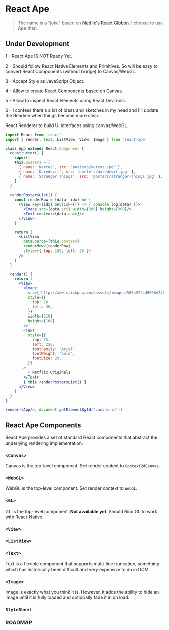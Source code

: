 # React Ape

> The name is a "joke" based on [Netflix's React Gibbon](https://medium.com/netflix-techblog/crafting-a-high-performance-tv-user-interface-using-react-3350e5a6ad3b). I choose to use Ape then.

## Under Development

1 - React Ape IS NOT Ready Yet.

2 - Should follow React Native Elements and Primitives. So will be easy to convert React Components (without bridge) to Canvas/WebGL.

3 - Accept Style as JavaScript Object.

4 - Allow to create React Components based on Canvas. 

5 - Allow to inspect React Elements using React DevTools.

6 - I confess there's a lot of ideas and sketches in my head and I'll update the Readme when things become more clear.

React Renderer to build UI interfaces using canvas/WebGL.

```jsx
import React from 'react'
import { render, Text, ListView, View, Image } from 'react-ape'

class App extends React.Component {
  constructor() {
    super()
    this.posters = [
      { name: 'Narcos', src: 'posters/narcos.jpg' },
      { name: 'Daredevil', src: 'posters/daredevil.jpg' },
      { name: 'Stranger Things', src: 'posters/stranger-things.jpg' },
    ]
  }

  renderPostersList() {
    const renderRow = (data, idx) => (
      <View key={idx} onClick={() => { console.log(data) }}>
        <Image src={data.src} width={200} height={300}/>
        <Text content={data.name}/>
      </View>
    )

    return (
      <ListView
        dataSource={this.posters}
        renderRow={renderRow}
        style={{ top: 100, left: 30 }}
      />
    )
  }

  render() {
    return (
      <View>
        <Image
          src={'http://www.stickpng.com/assets/images/580b57fcd9996e24bc43c529.png'}
          style={{
            top: 10,
            left: 30,
          }}
          width={210}
          height={100}
        />
        <Text
          style={{
            top: 73,
            left: 250,
            fontFamily: 'Arial',
            fontWeight: 'bold',
            fontSize: 29,
          }}
        >
          • Netflix Originals
        </Text>
        { this.renderPostersList() }
      </View>
    )
  }
}

render(<App/>, document.getElementById('canvas-id'))
```

## React Ape Components

React Ape provides a set of standard React components that abstract the underlying rendering implementation.

### `<Canvas>`

Canvas is the top-level component. Set render context to `Context2dCanvas`.

### `<WebGL>`

WebGL is the top-level component. Set render context to `WebGL`.

### `<GL>`

GL is the top-level component. **Not available yet**. Should Bind GL to work with React-Native.

### `<View>`

### `<ListView>`

### `<Text>`

Text is a flexible component that supports multi-line truncation, something which has historically been difficult and very expensive to do in DOM.

### `<Image>`

Image is exactly what you think it is. However, it adds the ability to hide an image until it is fully loaded and optionally fade it in on load.

### `StyleSheet`

### ROADMAP

